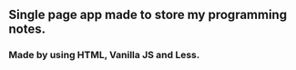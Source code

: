 ## Single page app made to store my programming notes.
### Made by using HTML, Vanilla JS and Less.
